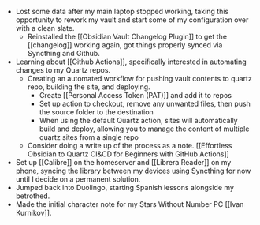 - Lost some data after my main laptop stopped working, taking this opportunity to rework my vault and start some of my configuration over with a clean slate. 
	- Reinstalled the [[Obsidian Vault Changelog Plugin]] to get the [[changelog]] working again, got things properly synced via Syncthing and Github.
- Learning about [[Github Actions]], specifically interested in automating changes to my Quartz repos. 
	- Creating an automated workflow for pushing vault contents to quartz repo, building the site, and deploying.
		- Create [[Personal Access Token (PAT)]] and add it to repos
		- Set up action to checkout, remove any unwanted files, then push the source folder to the destination
		- When using the default Quartz action,  sites will automatically build and deploy, allowing you to manage the content of multiple quartz sites from a single repo
	- Consider doing a write up of the process as a note. [[Effortless Obsidian to Quartz CI&CD for Beginners with GitHub Actions]]
- Set up [[Calibre]] on the homeserver and [[Librera Reader]] on my phone, syncing the library between my devices using Syncthing for now until I decide on a permanent solution. 
- Jumped back into Duolingo, starting Spanish lessons alongside my betrothed.
- Made the initial character note for my Stars Without Number PC [[Ivan Kurnikov]]. 